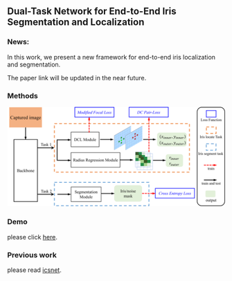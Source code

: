 

## Dual-Task Network for End-to-End Iris Segmentation and Localization

### News:
In this work, we present a new framework for end-to-end iris localization and segmentation. 

The paper link will be updated in the near future.

### Methods

![](__md__/IrisDtNet-arch.png)


### Demo

please click [here](./demo/readme.md).

### Previous work

please read [icsnet](./ICSNet/README.md).




